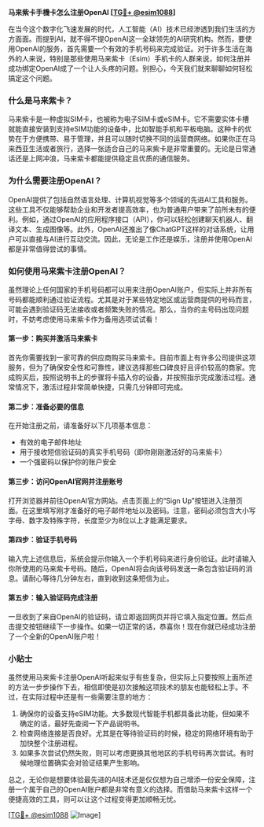 **马来紫卡手機卡怎么注册OpenAI [[TG💪+ @esim1088](https://t.me/s/esim1088)]**

在当今这个数字化飞速发展的时代，人工智能（AI）技术已经渗透到我们生活的方方面面。而提到AI，就不得不提OpenAI这一全球领先的AI研究机构。然而，要使用OpenAI的服务，首先需要一个有效的手机号码来完成验证。对于许多生活在海外的人来说，特别是那些使用马来紫卡（Esim）手机卡的人群来说，如何注册并成功绑定OpenAI成了一个让人头疼的问题。别担心，今天我们就来聊聊如何轻松搞定这个问题。

### 什么是马来紫卡？

马来紫卡是一种虚拟SIM卡，也被称为电子SIM卡或eSIM卡。它不需要实体卡槽就能直接安装到支持eSIM功能的设备中，比如智能手机和平板电脑。这种卡的优势在于方便携带、易于管理，并且可以随时切换不同的运营商网络。如果你正在马来西亚生活或者旅行，选择一张适合自己的马来紫卡是非常重要的。无论是日常通话还是上网冲浪，马来紫卡都能提供稳定且优质的通信服务。

### 为什么需要注册OpenAI？

OpenAI提供了包括自然语言处理、计算机视觉等多个领域的先进AI工具和服务。这些工具不仅能够帮助企业和开发者提高效率，也为普通用户带来了前所未有的便利。例如，通过OpenAI的应用程序接口（API），你可以轻松创建聊天机器人、翻译文本、生成图像等。此外，OpenAI还推出了像ChatGPT这样的对话系统，让用户可以直接与AI进行互动交流。因此，无论是工作还是娱乐，注册并使用OpenAI都是非常值得尝试的事情。

### 如何使用马来紫卡注册OpenAI？

虽然理论上任何国家的手机号码都可以用来注册OpenAI账户，但实际上并非所有号码都能顺利通过验证流程。尤其是对于某些特定地区或运营商提供的号码而言，可能会遇到验证码无法接收或者频繁失败的情况。那么，当你的主号码出现问题时，不妨考虑使用马来紫卡作为备用选项试试看！

#### 第一步：购买并激活马来紫卡

首先你需要找到一家可靠的供应商购买马来紫卡。目前市面上有许多公司提供这项服务，但为了确保安全性和可靠性，建议选择那些口碑良好且评价较高的商家。完成购买后，按照说明书上的步骤将卡插入你的设备，并按照指示完成激活过程。通常情况下，激活过程非常简单快捷，只需几分钟即可完成。

#### 第二步：准备必要的信息

在开始注册之前，请准备好以下几项基本信息：
- 有效的电子邮件地址
- 用于接收短信验证码的真实手机号码（即你刚刚激活好的马来紫卡）
- 一个强密码以保护你的账户安全

#### 第三步：访问OpenAI官网并注册账号

打开浏览器并前往OpenAI官方网站。点击页面上的“Sign Up”按钮进入注册页面。在这里填写刚才准备好的电子邮件地址以及密码。注意，密码必须包含大小写字母、数字及特殊字符，长度至少为8位以上才能满足要求。

#### 第四步：验证手机号码

输入完上述信息后，系统会提示你输入一个手机号码来进行身份验证。此时请输入你所使用的马来紫卡号码。随后，OpenAI将会向该号码发送一条包含验证码的消息。请耐心等待几分钟左右，直到收到这条短信为止。

#### 第五步：输入验证码完成注册

一旦收到了来自OpenAI的验证码，请立即返回网页并将它填入指定位置。然后点击提交按钮继续下一步操作。如果一切正常的话，恭喜你！现在你就已经成功注册了一个全新的OpenAI账户啦！

### 小贴士

虽然使用马来紫卡注册OpenAI听起来似乎有些复杂，但实际上只要按照上面所述的方法一步步操作下去，相信即使是初次接触这项技术的朋友也能轻松上手。不过，在实际过程中还是有一些需要注意的地方：

1. 确保你的设备支持eSIM功能。大多数现代智能手机都具备此功能，但如果不确定的话，最好先查阅一下产品说明书。
2. 检查网络连接是否良好。尤其是在等待验证码的时候，稳定的网络环境有助于加快整个注册进程。
3. 如果多次尝试仍然失败，则可以考虑更换其他地区的手机号码再次尝试。有时候地理位置确实会对验证结果产生影响。

总之，无论你是想要体验最先进的AI技术还是仅仅想为自己增添一份安全保障，注册一个属于自己的OpenAI账户都是非常有意义的选择。而借助马来紫卡这样一个便捷高效的工具，则可以让这个过程变得更加顺畅无忧。

[[TG💪+ @esim1088](https://t.me/s/esim1088) ![Image](https://i.postimg.cc/4NQfJmqS/Snipaste-2025-05-13-00-14-12.png)]